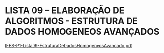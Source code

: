 # LISTA 09 – ELABORAÇÃO DE ALGORITMOS - ESTRUTURA DE DADOS HOMOGENEOS AVANÇADOS

[IFES-P1-Lista09-EstruturaDeDadosHomogeneosAvancado.pdf](https://github.com/marciocgl/ListasDeExerciciciosProgramacaoI/files/7297271/IFES-P1-Lista09-EstruturaDeDadosHomogeneosAvancado.pdf)
